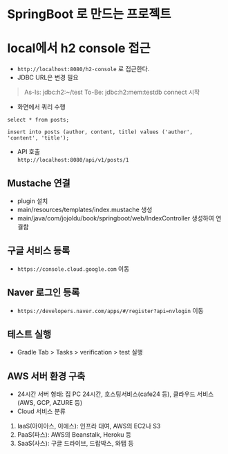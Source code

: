 # SpringBoot 로 만드는 프로젝트

# local에서 h2 console 접근
- `http://localhost:8080/h2-console` 로 접근한다.
- JDBC URL은 변경 필요
 > As-Is: jdbc:h2:~/test
 > To-Be: jdbc:h2:mem:testdb
 > connect 시작

- 화면에서 쿼리 수행
```
select * from posts;

insert into posts (author, content, title) values ('author', 'content', 'title');
```
- API 호출   
`http://localhost:8080/api/v1/posts/1`
  

## Mustache 연결
- plugin 설치
- main/resources/templates/index.mustache 생성
- main/java/com/jojoldu/book/springboot/web/IndexController 생성하여 연결함


## 구글 서비스 등록
- `https://console.cloud.google.com` 이동

## Naver 로그인 등록
- `https://developers.naver.com/apps/#/register?api=nvlogin` 이동

## 테스트 실행
- Gradle Tab > Tasks > verification > test 실행

## AWS 서버 환경 구축
- 24시간 서버 형태: 집 PC 24시간, 호스팅서비스(cafe24 등), 클라우드 서비스(AWS, GCP, AZURE 등)
- Cloud 서비스 분류
1. IaaS(아이아스, 이에스): 인프라 대여, AWS의 EC2나 S3
2. PaaS(파스): AWS의 Beanstalk, Heroku 등
3. SaaS(사스): 구글 드라이브, 드랍박스, 와탭 등